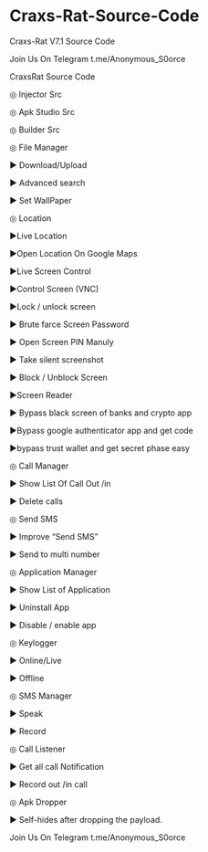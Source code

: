 # Craxs-Rat-Source-Code
Craxs-Rat V7.1 Source Code

Join Us On Telegram  t.me/Anonymous_S0orce

CraxsRat Source Code 

◎ Injector Src

◎ Apk Studio Src

◎ Builder Src

◎ File Manager

► Download/Upload

► Advanced search

► Set WallPaper

◎ Location

►Live Location

►Open Location On Google Maps

►Live Screen Control

►Control Screen (VNC)

►Lock / unlock screen

► Brute farce Screen Password

► Open Screen PIN Manuly

► Take silent screenshot

► Block / Unblock Screen

►Screen Reader

► Bypass black screen of banks and crypto app

►Bypass google authenticator app and get code

►bypass trust wallet and get secret phase easy

◎ Call Manager

► Show List Of Call Out /in

► Delete calls

◎ Send SMS

► Improve “Send SMS”

► Send to multi number

◎ Application Manager

► Show List of Application

► Uninstall App

► Disable / enable app

◎ Keylogger

► Online/Live 

► Offline 

◎ SMS Manager

► Speak

► Record


◎ Call Listener

► Get all call Notification

► Record out /in call

◎ Apk Dropper

► Self-hides after dropping the payload.

Join Us On Telegram  t.me/Anonymous_S0orce
